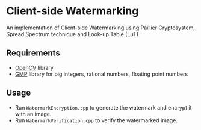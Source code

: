 # Client-side Watermarking

An implementation of Client-side Watermarking using Paillier Cryptosystem, Spread Spectrum technique and Look-up Table (LuT)

## Requirements

* [OpenCV](https://opencv.org/) library
* [GMP](https://gmplib.org/) library for big integers, rational numbers, floating point numbers 

## Usage

* Run `WatermarkEncryption.cpp` to generate the watermark and encrypt it with an image.
* Run `WatermarkVerification.cpp` to verify the watermarked image.
